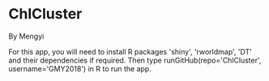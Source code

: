 # ChlCluster

By Mengyi

For this app, you will need to install R packages 'shiny', 'rworldmap', 'DT' and their dependencies if required. Then type runGitHub(repo='ChlCluster', username='GMY2018') in R to run the app.
